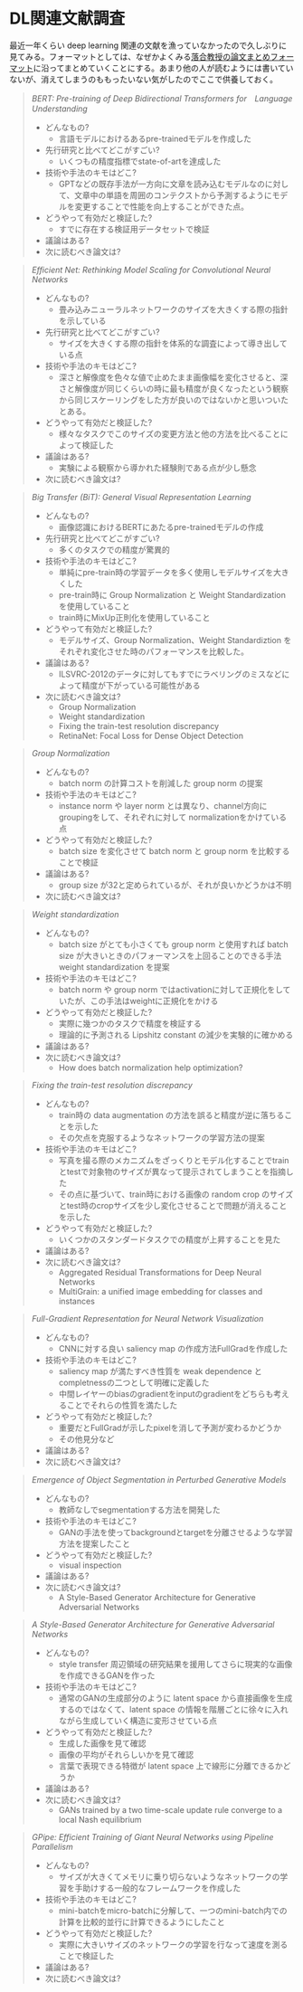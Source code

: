 # DL関連文献調査

最近一年くらい deep learning 関連の文献を漁っていなかったので久しぶりに見てみる。フォーマットとしては、なぜかよくみる[落合教授の論文まとめフォーマット](http://lafrenze.hatenablog.com/entry/2015/08/04/120205)に沿ってまとめていくことにする。あまり他の人が読むようには書いていないが、消えてしまうのももったいない気がしたのでここで供養しておく。

> *BERT: Pre-training of Deep Bidirectional Transformers for　Language Understanding*  
> - どんなもの?
>   - 言語モデルにおけるあるpre-trainedモデルを作成した
> - 先行研究と比べてどこがすごい?
>   - いくつもの精度指標でstate-of-artを達成した
> - 技術や手法のキモはどこ?
>   - GPTなどの既存手法が一方向に文章を読み込むモデルなのに対して、文章中の単語を周囲のコンテクストから予測するようにモデルを変更することで性能を向上することができた点。
> - どうやって有効だと検証した?
>   - すでに存在する検証用データセットで検証
> - 議論はある?
> - 次に読むべき論文は?



> *Efficient Net: Rethinking Model Scaling for Convolutional Neural Networks*  
> - どんなもの?
>   - 畳み込みニューラルネットワークのサイズを大きくする際の指針を示している
> - 先行研究と比べてどこがすごい?
>   - サイズを大きくする際の指針を体系的な調査によって導き出している点
> - 技術や手法のキモはどこ?
>   - 深さと解像度を色々な値で止めたまま画像幅を変化させると、深さと解像度が同じくらいの時に最も精度が良くなったという観察から同じスケーリングをした方が良いのではないかと思いついたとある。
> - どうやって有効だと検証した?
>   - 様々なタスクでこのサイズの変更方法と他の方法を比べることによって検証した
> - 議論はある?
>   - 実験による観察から導かれた経験則である点が少し懸念
> - 次に読むべき論文は?


> *Big Transfer (BiT): General Visual Representation Learning*  
> - どんなもの?
>   - 画像認識におけるBERTにあたるpre-trainedモデルの作成
> - 先行研究と比べてどこがすごい?
>   - 多くのタスクでの精度が驚異的
> - 技術や手法のキモはどこ?
>   - 単純にpre-train時の学習データを多く使用しモデルサイズを大きくした
>   - pre-train時に Group Normalization と Weight Standardization を使用していること
>   - train時にMixUp正則化を使用していること
> - どうやって有効だと検証した?
>   - モデルサイズ、Group Normalization、Weight Standardiztion をそれぞれ変化させた時のパフォーマンスを比較した。
> - 議論はある?
>   - ILSVRC-2012のデータに対してもすでにラベリングのミスなどによって精度が下がっている可能性がある
> - 次に読むべき論文は?
>   - Group Normalization
>   - Weight standardization
>   - Fixing the train-test resolution discrepancy
>   - RetinaNet: Focal Loss for Dense Object Detection</pre></div>


> *Group Normalization*  
> - どんなもの?
>   - batch norm の計算コストを削減した group norm の提案
> - 技術や手法のキモはどこ?
>   - instance norm や layer norm とは異なり、channel方向にgroupingをして、それぞれに対して normalizationをかけている点
> - どうやって有効だと検証した?
>   - batch size を変化させて batch norm と group norm を比較することで検証
> - 議論はある?
>   - group size が32と定められているが、それが良いかどうかは不明
> - 次に読むべき論文は?


> *Weight standardization*  
> - どんなもの?
>   - batch size がとても小さくても group norm と使用すれば batch size が大きいときのパフォーマンスを上回ることのできる手法 weight standardization を提案
> - 技術や手法のキモはどこ?
>   - batch norm や group norm ではactivationに対して正規化をしていたが、この手法はweightに正規化をかける
> - どうやって有効だと検証した?
>   - 実際に幾つかのタスクで精度を検証する
>   - 理論的に予測される Lipshitz constant の減少を実験的に確かめる
> - 議論はある?
> - 次に読むべき論文は?
>   -  How does batch normalization help optimization?</pre></div>


> *Fixing the train-test resolution discrepancy*  
> - どんなもの?
>   - train時の data augmentation の方法を誤ると精度が逆に落ちることを示した
>   - その欠点を克服するようなネットワークの学習方法の提案
> - 技術や手法のキモはどこ?
>   - 写真を撮る際のメカニズムをざっくりとモデル化することでtrainとtestで対象物のサイズが異なって提示されてしまうことを指摘した
>   - その点に基づいて、train時における画像の random crop のサイズとtest時のcropサイズを少し変化させることで問題が消えることを示した
> - どうやって有効だと検証した?
>   - いくつかのスタンダードタスクでの精度が上昇することを見た
> - 議論はある?
> - 次に読むべき論文は?
>   - Aggregated Residual Transformations for Deep Neural Networks
>   - MultiGrain: a unified image embedding for classes and instances</pre></div>


> *Full-Gradient Representation for Neural Network Visualization*  
> - どんなもの?
>   - CNNに対する良い saliency map の作成方法FullGradを作成した
> - 技術や手法のキモはどこ?
>   - saliency map が満たすべき性質を weak dependence とcompletnessの二つとして明確に定義した
>   - 中間レイヤーのbiasのgradientをinputのgradientをどちらも考えることでそれらの性質を満たした
> - どうやって有効だと検証した?
>   - 重要だとFullGradが示したpixelを消して予測が変わるかどうか
>   - その他見分など
> - 議論はある?
> - 次に読むべき論文は?


> *Emergence of Object Segmentation in Perturbed Generative Models*  
> - どんなもの?
>   - 教師なしでsegmentationする方法を開発した
> - 技術や手法のキモはどこ?
>   - GANの手法を使ってbackgroundとtargetを分離させるような学習方法を提案したこと
> - どうやって有効だと検証した?
>   - visual inspection
> - 議論はある?
> - 次に読むべき論文は?
>   - A Style-Based Generator Architecture for Generative Adversarial Networks


> *A Style-Based Generator Architecture for Generative Adversarial Networks*  
> - どんなもの?
>   - style transfer 周辺領域の研究結果を援用してさらに現実的な画像を作成できるGANを作った
> - 技術や手法のキモはどこ?
>   - 通常のGANの生成部分のように latent space から直接画像を生成するのではなくて、latent space の情報を階層ごとに徐々に入れながら生成していく構造に変形させている点
> - どうやって有効だと検証した?
>   - 生成した画像を見て確認
>   - 画像の平均がそれらしいかを見て確認
>   - 言葉で表現できる特徴が latent space 上で線形に分離できるかどうか
> - 議論はある?
> - 次に読むべき論文は?
>   - GANs trained by a two time-scale update rule converge to a local Nash equilibrium


> *GPipe: Efficient Training of Giant Neural Networks using Pipeline Parallelism*  
> - どんなもの?
>   - サイズが大きくてメモリに乗り切らないようなネットワークの学習を手助けする一般的なフレームワークを作成した
> - 技術や手法のキモはどこ?
>   - mini-batchをmicro-batchに分解して、一つのmini-batch内での計算を比較的並行に計算できるようにしたこと
> - どうやって有効だと検証した?
>   - 実際に大きいサイズのネットワークの学習を行なって速度を測ることで検証した
> - 議論はある?
> - 次に読むべき論文は?
